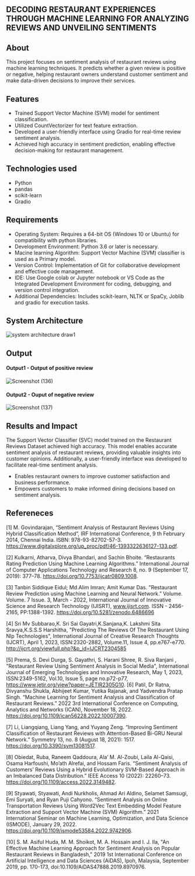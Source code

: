 ## DECODING RESTAURANT EXPERIENCES THROUGH MACHINE LEARNING FOR ANALYZING REVIEWS AND UNVEILING SENTIMENTS


## About
<!--Detailed Description about the project-->
This project focuses on sentiment analysis of restaurant reviews using machine learning techniques. It predicts whether a given review is positive or negative, helping restaurant owners understand customer sentiment and make data-driven decisions to improve their services.

## Features
<!--List the features of the project as shown below-->
- Trained Support Vector Machine (SVM) model for sentiment classification.
- Utilized CountVectorizer for text feature extraction.
- Developed a user-friendly interface using Gradio for real-time review sentiment analysis.
- Achieved high accuracy in sentiment prediction, enabling effective decision-making for restaurant management.

## Technologies used
<!--List of technologies used for the project is shown below-->
- Python
- pandas
- scikit-learn
- Gradio

## Requirements
<!--List the requirements of the project as shown below-->
* Operating System: Requires a 64-bit OS (Windows 10 or Ubuntu) for compatibility with python libraries.
* Development Environment: Python 3.6 or later is necessary.
* Macine learning Algorithm: Support Vector Machine (SVM) classifier is used as a Primary model.
* Version Control: Implementation of Git for collaborative development and effective code management.
* IDE: Use Google colab or Jupyter notebook or VS Code as the Integrated Development Environment for coding, debugging, and version control integration.
* Additional Dependencies: Includes scikit-learn, NLTK or SpaCy, Joblib and gradio for execution tasks.

## System Architecture
<!--Embed the system architecture diagram as shown below-->

![system architecture draw1](https://github.com/ChandhuruS/SEC_IT_PROJECT_PHASE_2/assets/123381860/f7dc6bf0-0303-419b-ab62-f99b0aa9f94f)

## Output

<!--Embed the Output picture at respective places as shown below as shown below-->
#### Output1 - Output of positive review
![Screenshot (136)](https://github.com/ChandhuruS/SEC_IT_PROJECT_PHASE_2/assets/123381860/78198179-abb4-442e-beb3-a2dbebc0812e)

#### Output2 - Ouput of negative review
![Screenshot (137)](https://github.com/ChandhuruS/SEC_IT_PROJECT_PHASE_2/assets/123381860/2e1290bb-858b-4e90-907e-44f088a8e795)




## Results and Impact
<!--Give the results and impact as shown below-->
The Support Vector Classifier (SVC) model trained on the Restaurant Reviews Dataset achieved high accuracy. This model enables accurate sentiment analysis of restaurant reviews, providing valuable insights into customer opinions. Additionally, a user-friendly interface was developed to facilitate real-time sentiment analysis.

- Enables restaurant owners to improve customer satisfaction and business performance.
- Empowers customers to make informed dining decisions based on sentiment analysis.


## Refereneces
[1]	M. Govindarajan, “Sentiment Analysis of Restaurant Reviews Using Hybrid Classification Method”, IRF International Conference, 9 th February 2014, Chennai India. ISBN: 978-93-82702-57-3. https://www.digitalxplore.org/up_proc/pdf/46-1393322636127-133.pdf.

[2]	Kulkarni, Atharva, Divya Bhandari, and Sachin Bhoite. “Restaurants Rating Prediction Using Machine Learning Algorithms.” International Journal of Computer Applications Technology and Research 8, no. 9 (September 17, 2019): 377–78. https://doi.org/10.7753/ijcatr0809.1008.

[3]	Tanbin Siddique Eidul; Md.Alim Imran; Amit Kumar Das. "Restaurant Review Prediction using Machine Learning and Neural Network.” Volume. Volume. 7 Issue. 3, March - 2022, International Journal of Innovative Science and Research Technology (IJISRT), www.ijisrt.com. ISSN - 2456-2165, PP:1388-1392. https://doi.org/10.5281/zenodo.6486696

[4]	Sri Mv Subbarao,K. Sri Sai Gayatri,K.Sanjana,K. Lakshmi Sita Sravya,K.S.S.S Harshitha,   "Predicting The Reviews Of The Restaurant Using Nlp Technologies", International Journal of Creative Research Thoughts (IJCRT), April 1, 2023, ISSN:2320-2882, Volume.11, Issue 4, pp.e767-e770. http://ijcrt.org/viewfull.php?&p_id=IJCRT2304585

[5]	Prema, S. Devi Durga, S. Gayathri, S. Harani Shree, R. Siva Ranjani , "Restaurant Review Using Sentiment Analysis in Social Media", International Journal of Emerging Technologies and Innovative Research, May 1, 2023,  ISSN:2349-5162, Vol.10, Issue 5, page no.p72-p77, https://www.jetir.org/view?paper=JETIR2305G10.
[6]	Patil, Dr Ratna, Divyanshu Shukla, Abhijeet Kumar, Yutika Rajanak, and Yadvendra Pratap Singh. “Machine Learning for Sentiment Analysis and Classification of Restaurant Reviews.” 2022 3rd International Conference on Computing, Analytics and Networks (ICAN), November 18, 2022. https://doi.org/10.1109/ican56228.2022.10007390.

[7]	Li, Liangqiang, Liang Yang, and Yuyang Zeng. “Improving Sentiment Classification of Restaurant Reviews with Attention-Based Bi-GRU Neural Network.” Symmetry 13, no. 8 (August 18, 2021): 1517. https://doi.org/10.3390/sym13081517.

[8]	Obiedat, Ruba, Raneem Qaddoura, Ala’ M. Al-Zoubi, Laila Al-Qaisi, Osama Harfoushi, Mo’ath Alrefai, and Hossam Faris. “Sentiment Analysis of Customers’ Reviews Using a Hybrid Evolutionary SVM-Based Approach in an Imbalanced Data Distribution.” IEEE Access 10 (2022): 22260–73. https://doi.org/10.1109/access.2022.3149482.

[9]	Styawati, Styawati, Andi Nurkholis, Ahmad Ari Aldino, Selamet Samsugi, Emi Suryati, and Ryan Puji Cahyono. “Sentiment Analysis on Online Transportation Reviews Using Word2Vec Text Embedding Model Feature Extraction and Support Vector Machine (SVM) Algorithm.” 2021 International Seminar on Machine Learning, Optimization, and Data Science (ISMODE), January 29, 2022. https://doi.org/10.1109/ismode53584.2022.9742906.

[10]	S. M. Asiful Huda, M. M. Shoikot, M. A. Hossain and I. J. Ila, "An Effective Machine Learning Approach for Sentiment Analysis on Popular Restaurant Reviews in Bangladesh," 2019 1st International Conference on Artificial Intelligence and Data Sciences (AiDAS), Ipoh, Malaysia, September 2019, pp. 170-173, doi:10.1109/AiDAS47888.2019.8970976. 



